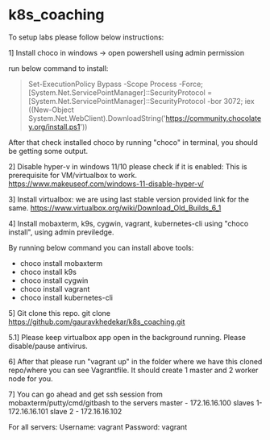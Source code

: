 # k8s_coaching

To setup labs please follow below instructions:

1] Install choco in windows -> open powershell using admin permission

run below command to install:
 > Set-ExecutionPolicy Bypass -Scope Process -Force; [System.Net.ServicePointManager]::SecurityProtocol = [System.Net.ServicePointManager]::SecurityProtocol -bor 3072; iex ((New-Object System.Net.WebClient).DownloadString('https://community.chocolatey.org/install.ps1'))

After that check  installed choco by running "choco" in terminal, you should be getting some output.

2] Disable hyper-v in windows 11/10 please check if it is enabled: This is prerequisite for VM/virtualbox to work.
https://www.makeuseof.com/windows-11-disable-hyper-v/

3] Install virtualbox: we are using last stable version provided link for the same.
https://www.virtualbox.org/wiki/Download_Old_Builds_6_1

4] Install mobaxterm, k9s, cygwin, vagrant, kubernetes-cli using "choco install", using admin previledge.

By running below command you can install above tools:
- choco install mobaxterm
- choco install k9s
- choco install cygwin
- choco install vagrant 
- choco install kubernetes-cli

5] Git clone this repo.
git clone https://github.com/gauravkhedekar/k8s_coaching.git

5.1] Please keep  virtualbox app open in the background running. Please disable/pause antivirus.

6] After that please run "vagrant up" in the folder where we have this cloned repo/where you can see Vagrantfile. It should create 1 master and 2 worker node for you.

7] You can go ahead and get ssh session from mobaxterm/putty/cmd/gitbash to the servers
  master - 172.16.16.100 
 slaves 1- 172.16.16.101 
 slave 2 -  172.16.16.102
 
For all servers:
Username: vagrant
Password: vagrant
